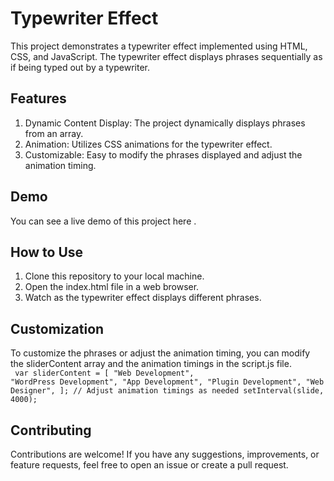 # Typewriter Effect
This project demonstrates a typewriter effect implemented using HTML, CSS, and JavaScript. The typewriter effect displays phrases sequentially as if being typed out by a typewriter.
 ## Features
1. Dynamic Content Display: The project dynamically displays phrases from an array.
2. Animation: Utilizes CSS animations for the typewriter effect.
3. Customizable: Easy to modify the phrases displayed and adjust the animation timing.

## Demo
You can see a live demo of this project <a > here </a> .

## How to Use

1. Clone this repository to your local machine.
2. Open the index.html file in a web browser.
3. Watch as the typewriter effect displays different phrases.

## Customization

To customize the phrases or adjust the animation timing, you can modify the sliderContent array and the animation timings in the script.js file.
<br>
<code> var sliderContent = [
  "Web Development",
  "WordPress Development",
  "App Development",
  "Plugin Development",
  "Web Designer",
];
// Adjust animation timings as needed
setInterval(slide, 4000);
 </code>

## Contributing

Contributions are welcome! If you have any suggestions, improvements, or feature requests, feel free to open an issue or create a pull request.
